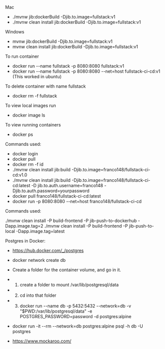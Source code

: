 Mac
- ./mvnw jib:dockerBuild -Djib.to.image=fullstack:v1
- ./mvnw clean install jib:dockerBuild -Djib.to.image=fullstack:v1

Windows
- mvnw jib:dockerBuild -Djib.to.image=fullstack:v1
- mvnw clean install jib:dockerBuild -Djib.to.image=fullstack:v1

To run container
- docker run --name fullstack -p 8080:8080 fullstack:v1
- docker run --name fullstack -p 8080:8080 --net=host fullstack-ci-cd:v1 (This worked in ubuntu)

To delete container with name fullstack
- docker rm -f fullstack 

To view local images run
- docker image ls

To view running containers
- docker ps 


Commands used: 
- docker login 
- docker pull 
- docker rm -f id 
- ./mvnw clean install jib:build -Djib.to.image=franco148/fullstack-ci-cd:v1.0 
- ./mvnw clean install jib:build -Djib.to.image=franco148/fullstack-ci-cd:latest -D jib.to.auth.username=franco148 -Djib.to.auth.password=yourpassword 
- docker pull franco148/fullstack-ci-cd:latest 
- docker run -p 8080:8080 --net=host franco148/fullstack-ci-cd 


Commands used: 

./mvnw clean install -P build-frontend -P jib-push-to-dockerhub -Dapp.image.tag=2
./mvnw clean install -P build-frontend -P jib-push-to-local -Dapp.image.tag=latest


Postgres in Docker:
- https://hub.docker.com/_/postgres

- docker network create db
- Create a folder for the container volume, and go in it.

- 1. create a folder to mount /var/lib/postgresql/data
- 2. cd into that folder
- 3. docker run --name db -p 5432:5432 --network=db -v "$PWD:/var/lib/postgresql/data" -e POSTGRES_PASSWORD=password -d postgres:alpine

- docker run -it --rm --network=db postgres:alpine psql -h db -U postgres

- https://www.mockaroo.com/














